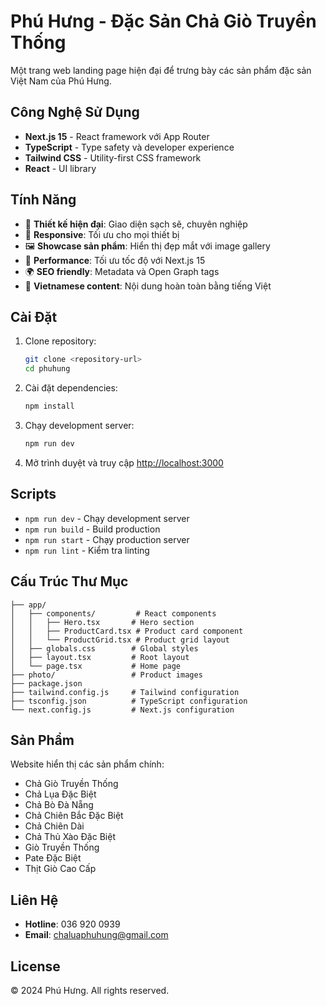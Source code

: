 # Phú Hưng - Đặc Sản Chả Giò Truyền Thống

Một trang web landing page hiện đại để trưng bày các sản phẩm đặc sản Việt Nam của Phú Hưng.

## Công Nghệ Sử Dụng

- **Next.js 15** - React framework với App Router
- **TypeScript** - Type safety và developer experience
- **Tailwind CSS** - Utility-first CSS framework
- **React** - UI library

## Tính Năng

- 🎨 **Thiết kế hiện đại**: Giao diện sạch sẽ, chuyên nghiệp
- 📱 **Responsive**: Tối ưu cho mọi thiết bị
- 🖼️ **Showcase sản phẩm**: Hiển thị đẹp mắt với image gallery
- 🚀 **Performance**: Tối ưu tốc độ với Next.js 15
- 🌍 **SEO friendly**: Metadata và Open Graph tags
- 🎯 **Vietnamese content**: Nội dung hoàn toàn bằng tiếng Việt

## Cài Đặt

1. Clone repository:
   ```bash
   git clone <repository-url>
   cd phuhung
   ```

2. Cài đặt dependencies:
   ```bash
   npm install
   ```

3. Chạy development server:
   ```bash
   npm run dev
   ```

4. Mở trình duyệt và truy cập [http://localhost:3000](http://localhost:3000)

## Scripts

- `npm run dev` - Chạy development server
- `npm run build` - Build production
- `npm run start` - Chạy production server
- `npm run lint` - Kiểm tra linting

## Cấu Trúc Thư Mục

```
├── app/
│   ├── components/         # React components
│   │   ├── Hero.tsx       # Hero section
│   │   ├── ProductCard.tsx # Product card component
│   │   └── ProductGrid.tsx # Product grid layout
│   ├── globals.css        # Global styles
│   ├── layout.tsx         # Root layout
│   └── page.tsx           # Home page
├── photo/                 # Product images
├── package.json
├── tailwind.config.js     # Tailwind configuration
├── tsconfig.json          # TypeScript configuration
└── next.config.js         # Next.js configuration
```

## Sản Phẩm

Website hiển thị các sản phẩm chính:
- Chả Giò Truyền Thống
- Chả Lụa Đặc Biệt
- Chả Bò Đà Nẵng
- Chả Chiên Bắc Đặc Biệt
- Chả Chiên Dài
- Chả Thủ Xào Đặc Biệt
- Giò Truyền Thống
- Pate Đặc Biệt
- Thịt Giò Cao Cấp

## Liên Hệ

- **Hotline**: 036 920 0939
- **Email**: chaluaphuhung@gmail.com

## License

© 2024 Phú Hưng. All rights reserved.